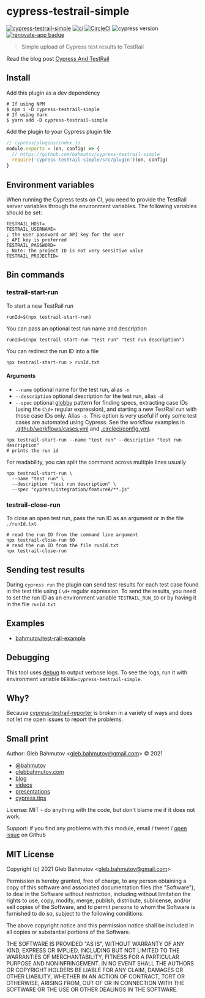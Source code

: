 # cypress-testrail-simple
[![cypress-testrail-simple](https://img.shields.io/endpoint?url=https://dashboard.cypress.io/badge/simple/41cgid/main&style=flat&logo=cypress)](https://dashboard.cypress.io/projects/41cgid/runs) [![ci](https://github.com/bahmutov/cypress-testrail-simple/actions/workflows/ci.yml/badge.svg?branch=main)](https://github.com/bahmutov/cypress-testrail-simple/actions/workflows/ci.yml) [![CircleCI](https://circleci.com/gh/bahmutov/cypress-testrail-simple/tree/main.svg?style=svg)](https://circleci.com/gh/bahmutov/cypress-testrail-simple/tree/main) ![cypress version](https://img.shields.io/badge/cypress-8.6.0-brightgreen) [![renovate-app badge][renovate-badge]][renovate-app]
> Simple upload of Cypress test results to TestRail

Read the blog post [Cypress And TestRail](https://glebbahmutov.com/blog/cypress-and-testrail/)

## Install

Add this plugin as a dev dependency

```
# If using NPM
$ npm i -D cypress-testrail-simple
# If using Yarn
$ yarn add -D cypress-testrail-simple
```

Add the plugin to your Cypress plugin file

```js
// cypress/plugins/index.js
module.exports = (on, config) => {
  // https://github.com/bahmutov/cypress-testrail-simple
  require('cypress-testrail-simple/src/plugin')(on, config)
}
```

## Environment variables

When running the Cypress tests on CI, you need to provide the TestRail server variables through the environment variables. The following variables should be set:

```
TESTRAIL_HOST=
TESTRAIL_USERNAME=
; the user password or API key for the user
; API key is preferred
TESTRAIL_PASSWORD=
; Note: the project ID is not very sensitive value
TESTRAIL_PROJECTID=
```

## Bin commands

### testrail-start-run

To start a new TestRail run

```
runId=$(npx testrail-start-run)
```

You can pass an optional test run name and description

```
runId=$(npx testrail-start-run "test run" "test run description")
```

You can redirect the run ID into a file

```
npx testrail-start-run > runId.txt
```

#### Arguments

- `--name` optional name for the test run, alias `-n`
- `--description` optional description for the test run, alias `-d`
- `--spec` optional [globby](https://github.com/sindresorhus/globby#readme) pattern for finding specs, extracting case IDs (using the `C\d+` regular expression), and starting a new TestRail run with those case IDs only. Alias `-s`. This option is very useful if only some test cases are automated using Cypress. See the workflow examples in [.github/workflows/cases.yml](./.github/workflows/cases.yml) and [.circleci/config.yml](./.circleci/config.yml).

```
npx testrail-start-run --name "test run" --description "test run description"
# prints the run id
```

For readability, you can split the command across multiple lines usually

```
npx testrail-start-run \
  --name "test run" \
  --description "test run description" \
  --spec "cypress/integration/featureA/**.js"
```

### testrail-close-run

To close an open test run, pass the run ID as an argument or in the file `./runId.txt`

```
# read the run ID from the command line argument
npx testrail-close-run 60
# read the run ID from the file runId.txt
npx testrail-close-run
```

## Sending test results

During `cypress run` the plugin can send test results for each test case found in the test title using `C\d+` regular expression. To send the results, you need to set the run ID as an environment variable `TESTRAIL_RUN_ID` or by having it in the file `runId.txt`

## Examples

- [bahmutov/test-rail-example](https://github.com/bahmutov/test-rail-example)

## Debugging

This tool uses [debug](https://github.com/visionmedia/debug#readme) to output verbose logs. To see the logs, run it with environment variable `DEBUG=cypress-testrail-simple`.

## Why?

Because [cypress-testrail-reporter](https://github.com/Vivify-Ideas/cypress-testrail-reporter) is broken in a variety of ways and does not let me open issues to report the problems.

## Small print

Author: Gleb Bahmutov &lt;gleb.bahmutov@gmail.com&gt; &copy; 2021

- [@bahmutov](https://twitter.com/bahmutov)
- [glebbahmutov.com](https://glebbahmutov.com)
- [blog](https://glebbahmutov.com/blog)
- [videos](https://www.youtube.com/glebbahmutov)
- [presentations](https://slides.com/bahmutov)
- [cypress.tips](https://cypress.tips)

License: MIT - do anything with the code, but don't blame me if it does not work.

Support: if you find any problems with this module, email / tweet /
[open issue](https://github.com/bahmutov/cypress-testrail-simple/issues) on Github

## MIT License

Copyright (c) 2021 Gleb Bahmutov &lt;gleb.bahmutov@gmail.com&gt;

Permission is hereby granted, free of charge, to any person
obtaining a copy of this software and associated documentation
files (the "Software"), to deal in the Software without
restriction, including without limitation the rights to use,
copy, modify, merge, publish, distribute, sublicense, and/or sell
copies of the Software, and to permit persons to whom the
Software is furnished to do so, subject to the following
conditions:

The above copyright notice and this permission notice shall be
included in all copies or substantial portions of the Software.

THE SOFTWARE IS PROVIDED "AS IS", WITHOUT WARRANTY OF ANY KIND,
EXPRESS OR IMPLIED, INCLUDING BUT NOT LIMITED TO THE WARRANTIES
OF MERCHANTABILITY, FITNESS FOR A PARTICULAR PURPOSE AND
NONINFRINGEMENT. IN NO EVENT SHALL THE AUTHORS OR COPYRIGHT
HOLDERS BE LIABLE FOR ANY CLAIM, DAMAGES OR OTHER LIABILITY,
WHETHER IN AN ACTION OF CONTRACT, TORT OR OTHERWISE, ARISING
FROM, OUT OF OR IN CONNECTION WITH THE SOFTWARE OR THE USE OR
OTHER DEALINGS IN THE SOFTWARE.

[renovate-badge]: https://img.shields.io/badge/renovate-app-blue.svg
[renovate-app]: https://renovateapp.com/
